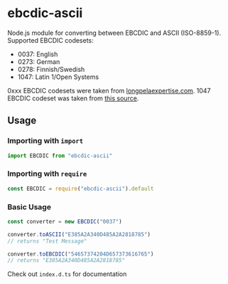# ebcdic-ascii

Node.js module for converting between EBCDIC and ASCII (ISO-8859-1).
Supported EBCDIC codesets:

- 0037: English
- 0273: German
- 0278: Finnish/Swedish
- 1047: Latin 1/Open Systems

0xxx EBCDIC codesets were taken from [longpelaexpertise.com](http://www.longpelaexpertise.com/toolsCode.php).
1047 EBCDIC codeset was taken from [this source](https://zims-en.kiwix.campusafrica.gos.orange.com/wikipedia_en_all_nopic/A/EBCDIC_1047).

## Usage

### Importing with `import`

```js
import EBCDIC from "ebcdic-ascii"
```

### Importing with `require`

```js
const EBCDIC = require("ebcdic-ascii").default
```

### Basic Usage
```js
const converter = new EBCDIC("0037")

converter.toASCII("E385A2A340D485A2A2818785")
// returns "Test Message"

converter.toEBCDIC("54657374204D657373616765")
// returns "E385A2A340D485A2A2818785"
```

Check out `index.d.ts` for documentation
